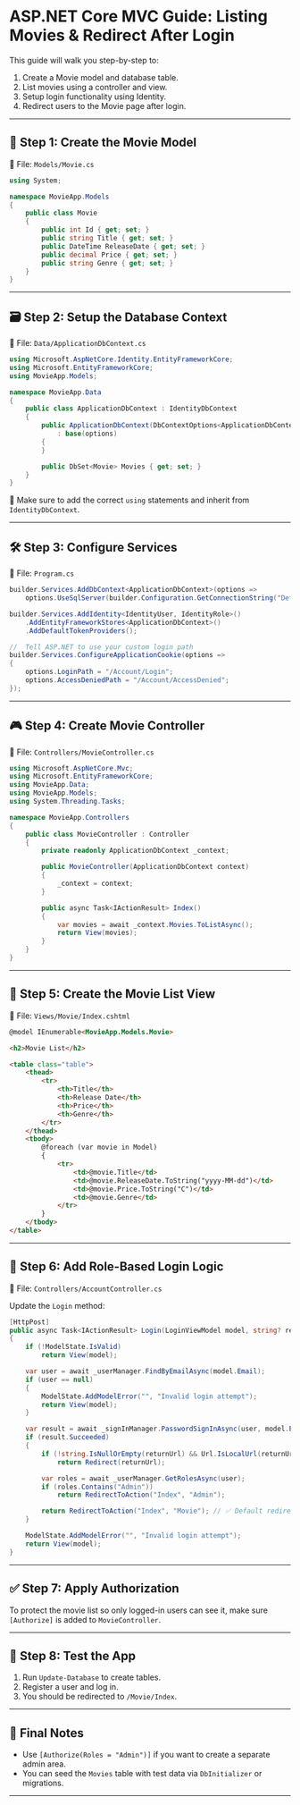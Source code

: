 
# ASP.NET Core MVC Guide: Listing Movies & Redirect After Login

This guide will walk you step-by-step to:
1. Create a Movie model and database table.
2. List movies using a controller and view.
3. Setup login functionality using Identity.
4. Redirect users to the Movie page after login.

---

## 🧱 Step 1: Create the Movie Model

📁 File: `Models/Movie.cs`

```csharp
using System;

namespace MovieApp.Models
{
    public class Movie
    {
        public int Id { get; set; }
        public string Title { get; set; }
        public DateTime ReleaseDate { get; set; }
        public decimal Price { get; set; }
        public string Genre { get; set; }
    }
}
```

---

## 🗃 Step 2: Setup the Database Context

📁 File: `Data/ApplicationDbContext.cs`

```csharp
using Microsoft.AspNetCore.Identity.EntityFrameworkCore;
using Microsoft.EntityFrameworkCore;
using MovieApp.Models;

namespace MovieApp.Data
{
    public class ApplicationDbContext : IdentityDbContext
    {
        public ApplicationDbContext(DbContextOptions<ApplicationDbContext> options)
            : base(options)
        {
        }

        public DbSet<Movie> Movies { get; set; }
    }
}
```

📌 Make sure to add the correct `using` statements and inherit from `IdentityDbContext`.

---

## 🛠 Step 3: Configure Services

📁 File: `Program.cs`

```csharp
builder.Services.AddDbContext<ApplicationDbContext>(options =>
    options.UseSqlServer(builder.Configuration.GetConnectionString("DefaultConnection")));

builder.Services.AddIdentity<IdentityUser, IdentityRole>()
    .AddEntityFrameworkStores<ApplicationDbContext>()
    .AddDefaultTokenProviders();

//  Tell ASP.NET to use your custom login path
builder.Services.ConfigureApplicationCookie(options =>
{
    options.LoginPath = "/Account/Login";
    options.AccessDeniedPath = "/Account/AccessDenied";
});
```

---

## 🎮 Step 4: Create Movie Controller

📁 File: `Controllers/MovieController.cs`

```csharp
using Microsoft.AspNetCore.Mvc;
using Microsoft.EntityFrameworkCore;
using MovieApp.Data;
using MovieApp.Models;
using System.Threading.Tasks;

namespace MovieApp.Controllers
{
    public class MovieController : Controller
    {
        private readonly ApplicationDbContext _context;

        public MovieController(ApplicationDbContext context)
        {
            _context = context;
        }

        public async Task<IActionResult> Index()
        {
            var movies = await _context.Movies.ToListAsync();
            return View(movies);
        }
    }
}
```

---

## 🧾 Step 5: Create the Movie List View

📁 File: `Views/Movie/Index.cshtml`

```html
@model IEnumerable<MovieApp.Models.Movie>

<h2>Movie List</h2>

<table class="table">
    <thead>
        <tr>
            <th>Title</th>
            <th>Release Date</th>
            <th>Price</th>
            <th>Genre</th>
        </tr>
    </thead>
    <tbody>
        @foreach (var movie in Model)
        {
            <tr>
                <td>@movie.Title</td>
                <td>@movie.ReleaseDate.ToString("yyyy-MM-dd")</td>
                <td>@movie.Price.ToString("C")</td>
                <td>@movie.Genre</td>
            </tr>
        }
    </tbody>
</table>

```

---

## 🔐 Step 6: Add Role-Based Login Logic

📁 File: `Controllers/AccountController.cs`

Update the `Login` method:

```csharp
[HttpPost]
public async Task<IActionResult> Login(LoginViewModel model, string? returnUrl = null)
{
    if (!ModelState.IsValid)
        return View(model);

    var user = await _userManager.FindByEmailAsync(model.Email);
    if (user == null)
    {
        ModelState.AddModelError("", "Invalid login attempt");
        return View(model);
    }

    var result = await _signInManager.PasswordSignInAsync(user, model.Password, model.RememberMe, false);
    if (result.Succeeded)
    {
        if (!string.IsNullOrEmpty(returnUrl) && Url.IsLocalUrl(returnUrl))
            return Redirect(returnUrl);

        var roles = await _userManager.GetRolesAsync(user);
        if (roles.Contains("Admin"))
            return RedirectToAction("Index", "Admin");

        return RedirectToAction("Index", "Movie"); // ✅ Default redirect for normal user
    }

    ModelState.AddModelError("", "Invalid login attempt");
    return View(model);
}
```

---

## ✅ Step 7: Apply Authorization

To protect the movie list so only logged-in users can see it, make sure `[Authorize]` is added to `MovieController`.

---

## 🧪 Step 8: Test the App

1. Run `Update-Database` to create tables.
2. Register a user and log in.
3. You should be redirected to `/Movie/Index`.

---

## 📌 Final Notes

- Use `[Authorize(Roles = "Admin")]` if you want to create a separate admin area.
- You can seed the `Movies` table with test data via `DbInitializer` or migrations.

---
